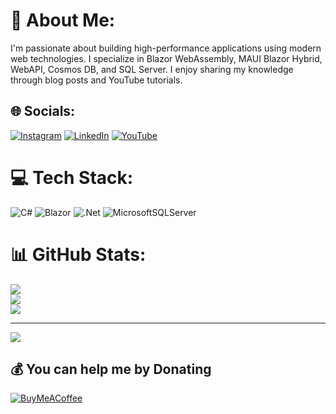 # 💫 About Me:
I'm passionate about building high-performance applications using modern web technologies. I specialize in Blazor WebAssembly, MAUI Blazor Hybrid, WebAPI, Cosmos DB, and SQL Server. I enjoy sharing my knowledge through blog posts and YouTube tutorials.


## 🌐 Socials:
[![Instagram](https://img.shields.io/badge/Instagram-%23E4405F.svg?logo=Instagram&logoColor=white)](https://instagram.com/rijalsailesh_) [![LinkedIn](https://img.shields.io/badge/LinkedIn-%230077B5.svg?logo=linkedin&logoColor=white)](https://linkedin.com/in/saileshrijal) [![YouTube](https://img.shields.io/badge/YouTube-%23FF0000.svg?logo=YouTube&logoColor=white)](https://youtube.com/@rijalsailesh) 

# 💻 Tech Stack:
![C#](https://img.shields.io/badge/c%23-%23239120.svg?style=for-the-badge&logo=csharp&logoColor=white) ![Blazor](https://img.shields.io/badge/blazor-%235C2D91.svg?style=for-the-badge&logo=blazor&logoColor=white) ![.Net](https://img.shields.io/badge/.NET-5C2D91?style=for-the-badge&logo=.net&logoColor=white) ![MicrosoftSQLServer](https://img.shields.io/badge/Microsoft%20SQL%20Server-CC2927?style=for-the-badge&logo=microsoft%20sql%20server&logoColor=white)
# 📊 GitHub Stats:
![](https://github-readme-stats.vercel.app/api?username=saileshrijal&theme=dark&hide_border=false&include_all_commits=false&count_private=false)<br/>
![](https://github-readme-streak-stats.herokuapp.com/?user=saileshrijal&theme=dark&hide_border=false)<br/>
![](https://github-readme-stats.vercel.app/api/top-langs/?username=saileshrijal&theme=dark&hide_border=false&include_all_commits=false&count_private=false&layout=compact)

---
[![](https://visitcount.itsvg.in/api?id=saileshrijal&icon=0&color=0)](https://visitcount.itsvg.in)

  ## 💰 You can help me by Donating
  [![BuyMeACoffee](https://img.shields.io/badge/Buy%20Me%20a%20Coffee-ffdd00?style=for-the-badge&logo=buy-me-a-coffee&logoColor=black)](https://buymeacoffee.com/saileshrijal) 

  
<!-- Proudly created with GPRM ( https://gprm.itsvg.in ) -->
